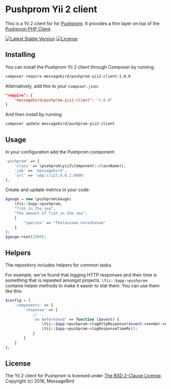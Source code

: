 # Pushprom Yii 2 client

This is a Yii 2 client for for [Pushprom](https://github.com/messagebird/pushprom). It provides a thin layer on top of the [Pushprom PHP Client](https://github.com/messagebird/pushprom-php-client).

[![Latest Stable Version](https://poser.pugx.org/messagebird/pushprom-yii2-client/v/stable.svg)](https://packagist.org/packages/messagebird/pushprom-yii2-client)
[![License](https://poser.pugx.org/messagebird/pushprom-yii2-client/license.svg)](https://packagist.org/packages/messagebird/pushprom-yii2-client)

## Installing

You can install the Pushprom Yii 2 client through Composer by running:

```bash
composer require messagebird/pushprom-yii2-client:1.0.0
```

Alternatively, add this to your `composer.json`:

```json
"require": {
    "messagebird/pushprom-yii2-client": "1.0.0"
}
```

And then install by running:

```bash
composer update messagebird/pushprom-yii2-client
```

## Usage

In your configuration add the Pushprom component:

```php
'pushprom' => [
    'class' => \pushprom\yii2\Component::className(),
    'job' => 'messagebird',
    'url' => 'udp://127.0.0.1:9090'
],
```

Create and update metrics in your code:

```php
$gauge = new \pushprom\Gauge(
    \Yii::$app->pushprom,
    "fish_in_the_sea",
    "The amount of fish in the sea",
    [
        "species" => "Thalassoma noronhanum"
    ]
);
$gauge->set(2000);
```

## Helpers

The repository includes helpers for common tasks.

For example, we've found that logging HTTP responses and their time is something that is repeated amongst projects. `\Yii::$app->pushprom` contains helper methods to make it easier to stat them. You can use them like this:

```php
$config = [
    'components' => [
        'response' => [
            // ...
            'on beforeSend' => function ($event) {
                \Yii::$app->pushprom->logHttpResponse($event->sender->getStatusCode());
                \Yii::$app->pushprom->logResponseTimeMs();
            }
        ]
    ]
];
```

## License

The Yii 2 client for Pushprom is licensed under [The BSD 2-Clause License](http://opensource.org/licenses/BSD-2-Clause). Copyright (c) 2016, MessageBird